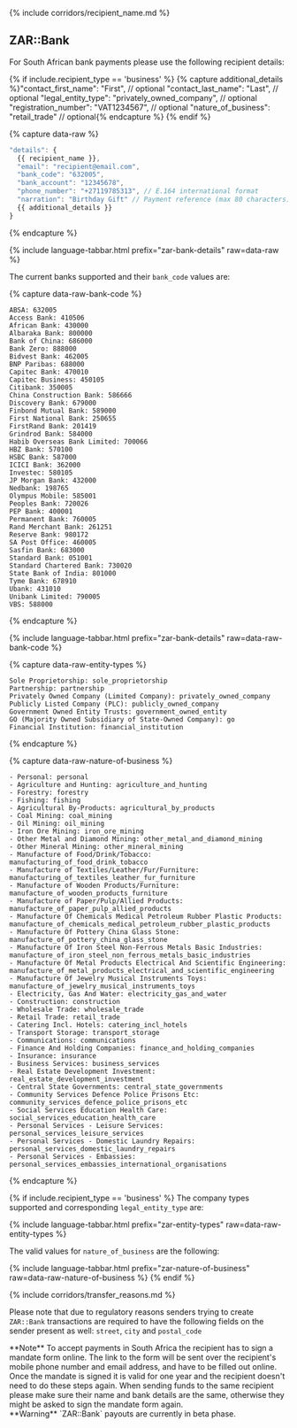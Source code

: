 {% include corridors/recipient_name.md %}

## ZAR::Bank

For South African bank payments please use the following recipient details:

{% if include.recipient_type == 'business' %}
  {% capture additional_details %}"contact_first_name": "First", // optional
  "contact_last_name": "Last", // optional
  "legal_entity_type": "privately_owned_company", // optional
  "registration_number": "VAT1234567", // optional
  "nature_of_business": "retail_trade" // optional{% endcapture %}
{% endif %}

{% capture data-raw %}
```javascript
"details": {
  {{ recipient_name }},
  "email": "recipient@email.com",
  "bank_code": "632005",
  "bank_account": "12345678",
  "phone_number": "+27119785313", // E.164 international format
  "narration": "Birthday Gift" // Payment reference (max 80 characters) - Optional
  {{ additional_details }}
}
```
{% endcapture %}

{% include language-tabbar.html prefix="zar-bank-details" raw=data-raw %}

The current banks supported and their `bank_code` values are:

{% capture data-raw-bank-code %}

```
ABSA: 632005
Access Bank: 410506
African Bank: 430000
Albaraka Bank: 800000
Bank of China: 686000
Bank Zero: 888000
Bidvest Bank: 462005
BNP Paribas: 688000
Capitec Bank: 470010
Capitec Business: 450105
Citibank: 350005
China Construction Bank: 586666
Discovery Bank: 679000
Finbond Mutual Bank: 589000
First National Bank: 250655
FirstRand Bank: 201419
Grindrod Bank: 584000
Habib Overseas Bank Limited: 700066
HBZ Bank: 570100
HSBC Bank: 587000
ICICI Bank: 362000
Investec: 580105
JP Morgan Bank: 432000
Nedbank: 198765
Olympus Mobile: 585001
Peoples Bank: 720026
PEP Bank: 400001
Permanent Bank: 760005
Rand Merchant Bank: 261251
Reserve Bank: 980172
SA Post Office: 460005
Sasfin Bank: 683000
Standard Bank: 051001
Standard Chartered Bank: 730020
State Bank of India: 801000
Tyme Bank: 678910
Ubank: 431010
Unibank Limited: 790005
VBS: 588000
```
{% endcapture %}

{% include language-tabbar.html prefix="zar-bank-details" raw=data-raw-bank-code %}

{% capture data-raw-entity-types %}
```
Sole Proprietorship: sole_proprietorship
Partnership: partnership
Privately Owned Company (Limited Company): privately_owned_company
Publicly Listed Company (PLC): publicly_owned_company
Government Owned Entity Trusts: government_owned_entity
GO (Majority Owned Subsidiary of State-Owned Company): go
Financial Institution: financial_institution
```
{% endcapture %}

{% capture data-raw-nature-of-business %}
```
- Personal: personal
- Agriculture and Hunting: agriculture_and_hunting
- Forestry: forestry
- Fishing: fishing
- Agricultural By-Products: agricultural_by_products
- Coal Mining: coal_mining
- Oil Mining: oil_mining
- Iron Ore Mining: iron_ore_mining
- Other Metal and Diamond Mining: other_metal_and_diamond_mining
- Other Mineral Mining: other_mineral_mining
- Manufacture of Food/Drink/Tobacco: manufacturing_of_food_drink_tobacco
- Manufacture of Textiles/Leather/Fur/Furniture: manufacturing_of_textiles_leather_fur_furniture
- Manufacture of Wooden Products/Furniture: manufacture_of_wooden_products_furniture
- Manufacture of Paper/Pulp/Allied Products: manufacture_of_paper_pulp_allied_products
- Manufacture Of Chemicals Medical Petroleum Rubber Plastic Products: manufacture_of_chemicals_medical_petroleum_rubber_plastic_products
- Manufacture Of Pottery China Glass Stone: manufacture_of_pottery_china_glass_stone
- Manufacture Of Iron Steel Non-Ferrous Metals Basic Industries: manufacture_of_iron_steel_non_ferrous_metals_basic_industries
- Manufacture Of Metal Products Electrical And Scientific Engineering: manufacture_of_metal_products_electrical_and_scientific_engineering
- Manufacture Of Jewelry Musical Instruments Toys: manufacture_of_jewelry_musical_instruments_toys
- Electricity, Gas And Water: electricity_gas_and_water
- Construction: construction
- Wholesale Trade: wholesale_trade
- Retail Trade: retail_trade
- Catering Incl. Hotels: catering_incl_hotels
- Transport Storage: transport_storage
- Communications: communications
- Finance And Holding Companies: finance_and_holding_companies
- Insurance: insurance
- Business Services: business_services
- Real Estate Development Investment: real_estate_development_investment
- Central State Governments: central_state_governments
- Community Services Defence Police Prisons Etc: community_services_defence_police_prisons_etc
- Social Services Education Health Care: social_services_education_health_care
- Personal Services - Leisure Services: personal_services_leisure_services
- Personal Services - Domestic Laundry Repairs: personal_services_domestic_laundry_repairs
- Personal Services - Embassies: personal_services_embassies_international_organisations
```
{% endcapture %}

{% if include.recipient_type == 'business' %}
  The company types supported and corresponding `legal_entity_type` are:

  {% include language-tabbar.html prefix="zar-entity-types" raw=data-raw-entity-types %}

  The valid values for `nature_of_business` are the following:

  {% include language-tabbar.html prefix="zar-nature-of-business" raw=data-raw-nature-of-business %}
{% endif %}

{% include corridors/transfer_reasons.md %}

Please note that due to regulatory reasons senders trying to create `ZAR::Bank` transactions are required to have the following fields on the sender present as well:
`street`, `city` and `postal_code`

<div class="alert alert-info" markdown="1">
**Note** To accept payments in South Africa the recipient has to sign a mandate form online. The link to the form will be sent over the recipient's mobile phone number and email address, and have to be filled out online. Once the mandate is signed it is valid for one year and the recipient doesn't need to do these steps again. When sending funds to the same recipient please make sure their name and bank details are the same, otherwise they might be asked to sign the mandate form again.
</div>

<div class="alert alert-warning" markdown="1">
**Warning** `ZAR::Bank` payouts are currently in beta phase.
</div>
